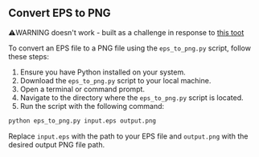 ## Convert EPS to PNG

⚠️WARNING doesn't work - built as a challenge in response to [this toot](https://mastodon.social/@AlSweigart/114094567662879884)

To convert an EPS file to a PNG file using the `eps_to_png.py` script, follow these steps:

1. Ensure you have Python installed on your system.
2. Download the `eps_to_png.py` script to your local machine.
3. Open a terminal or command prompt.
4. Navigate to the directory where the `eps_to_png.py` script is located.
5. Run the script with the following command:

```sh
python eps_to_png.py input.eps output.png
```

Replace `input.eps` with the path to your EPS file and `output.png` with the desired output PNG file path.
